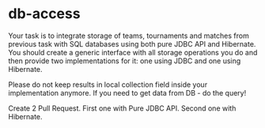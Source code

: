 # db-access

Your task is to integrate storage of teams, tournaments and matches from previous task with SQL databases using both pure JDBC API and Hibernate.
You should create a generic interface with all storage operations you do and then provide two implementations for it: one using JDBC and one using Hibernate. 

Please do not keep results in local collection field inside your implementation anymore. 
If you need to get data from DB - do the query!

Create 2 Pull Request. First one with Pure JDBC API. Second one with Hibernate.
